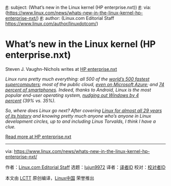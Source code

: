 [#]: collector: (lujun9972)
[#]: translator: ( )
[#]: reviewer: ( )
[#]: publisher: ( )
[#]: url: ( )
[#]: subject: (What’s new in the Linux kernel (HP enterprise.nxt))
[#]: via: (https://www.linux.com/news/whats-new-in-the-linux-kernel-hp-enterprise-nxt/)
[#]: author: (Linux.com Editorial Staff https://www.linux.com/author/linuxdotcom/)

What’s new in the Linux kernel (HP enterprise.nxt)
======

Steven J. Vaughn-Nichols writes at [HP enterprise.nxt][1]

_Linux runs pretty much everything: all 500 of the [world’s 500 fastest supercomputers][2]; most of the public cloud, [even on Microsoft Azure][3]; and [74 percent of smartphones][4]. Indeed, thanks to Android, Linux is the most popular end-user operating system, [nudging out Windows by 4 percent][5] (39% vs. 35%)._

_So, where does Linux go next? After covering [Linux for almost all 29 years of its history][6] and knowing pretty much anyone who’s anyone in Linux development circles, up to and including Linus Torvalds, I think I have a clue._

[Read more at HP enterprise.nxt][1]

--------------------------------------------------------------------------------

via: https://www.linux.com/news/whats-new-in-the-linux-kernel-hp-enterprise-nxt/

作者：[Linux.com Editorial Staff][a]
选题：[lujun9972][b]
译者：[译者ID](https://github.com/译者ID)
校对：[校对者ID](https://github.com/校对者ID)

本文由 [LCTT](https://github.com/LCTT/TranslateProject) 原创编译，[Linux中国](https://linux.cn/) 荣誉推出

[a]: https://www.linux.com/author/linuxdotcom/
[b]: https://github.com/lujun9972
[1]: https://www.hpe.com/us/en/insights/articles/what-s-new-in-the-linux-kernel-2009.html
[2]: https://www.zdnet.com/article/arm-and-linux-take-supercomputer-top500-crown/
[3]: https://www.zdnet.com/article/microsoft-developer-reveals-linux-is-now-more-used-on-azure-than-windows-server/
[4]: https://gs.statcounter.com/os-market-share/mobile/worldwide
[5]: https://gs.statcounter.com/os-market-share
[6]: https://www.zdnet.com/pictures/linux-turns-29-the-biggest-events-in-its-history-so-far/
